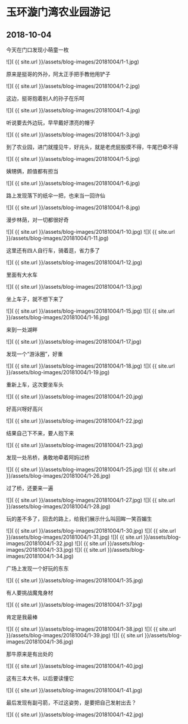 玉环漩门湾农业园游记
===========

2018-10-04
-----------

今天在门口发现小萌童一枚

![]( {{ site.url }}/assets/blog-images/20181004/1-1.jpg)

原来是挺哥的外孙，阿太正手把手教他用铲子

![]( {{ site.url }}/assets/blog-images/20181004/1-2.jpg)

这边，挺哥抱着别人的孙子在乐呵

![]( {{ site.url }}/assets/blog-images/20181004/1-4.jpg)

听说要去外边玩，早早戴好漂亮的帽子

![]( {{ site.url }}/assets/blog-images/20181004/1-3.jpg)

到了农业园，进门就撞见牛，好兆头，就是老虎屁股摸不得，牛尾巴牵不得

![]( {{ site.url }}/assets/blog-images/20181004/1-5.jpg)

姨甥俩，颜值都有担当

![]( {{ site.url }}/assets/blog-images/20181004/1-6.jpg)

路上发现落下的纸伞一把，也来当一回许仙

![]( {{ site.url }}/assets/blog-images/20181004/1-8.jpg)

漫步林荫，对一切都很好奇

![]( {{ site.url }}/assets/blog-images/20181004/1-10.jpg)
![]( {{ site.url }}/assets/blog-images/20181004/1-11.jpg)

这里还有四人自行车，骑着逛，省力多了

![]( {{ site.url }}/assets/blog-images/20181004/1-12.jpg)

里面有大水车

![]( {{ site.url }}/assets/blog-images/20181004/1-13.jpg)

坐上车子，就不想下来了

![]( {{ site.url }}/assets/blog-images/20181004/1-15.jpg)
![]( {{ site.url }}/assets/blog-images/20181004/1-16.jpg)

来到一处湖畔

![]( {{ site.url }}/assets/blog-images/20181004/1-17.jpg)

发现一个“游泳圈”，好重

![]( {{ site.url }}/assets/blog-images/20181004/1-18.jpg)
![]( {{ site.url }}/assets/blog-images/20181004/1-19.jpg)

重新上车，这次要坐车头

![]( {{ site.url }}/assets/blog-images/20181004/1-20.jpg)

好高兴呀好高兴

![]( {{ site.url }}/assets/blog-images/20181004/1-22.jpg)

结果自己下不来，要人抱下来

![]( {{ site.url }}/assets/blog-images/20181004/1-23.jpg)

发现一处吊桥，勇敢地牵着阿妈过桥

![]( {{ site.url }}/assets/blog-images/20181004/1-25.jpg)
![]( {{ site.url }}/assets/blog-images/20181004/1-26.jpg)

过了桥，还要来一遍

![]( {{ site.url }}/assets/blog-images/20181004/1-27.jpg)
![]( {{ site.url }}/assets/blog-images/20181004/1-28.jpg)

玩的差不多了，回去的路上，给我们展示什么叫回眸一笑百媚生

![]( {{ site.url }}/assets/blog-images/20181004/1-30.jpg)
![]( {{ site.url }}/assets/blog-images/20181004/1-31.jpg)
![]( {{ site.url }}/assets/blog-images/20181004/1-32.jpg)
![]( {{ site.url }}/assets/blog-images/20181004/1-33.jpg)
![]( {{ site.url }}/assets/blog-images/20181004/1-34.jpg)

广场上发现一个好玩的东东

![]( {{ site.url }}/assets/blog-images/20181004/1-35.jpg)

有人要挑战魔鬼身材

![]( {{ site.url }}/assets/blog-images/20181004/1-37.jpg)

肯定是我最棒

![]( {{ site.url }}/assets/blog-images/20181004/1-38.jpg)
![]( {{ site.url }}/assets/blog-images/20181004/1-39.jpg)
![]( {{ site.url }}/assets/blog-images/20181004/1-36.jpg)

那牛原来是有出处的

![]( {{ site.url }}/assets/blog-images/20181004/1-40.jpg)

这有三本大书，以后要读懂它

![]( {{ site.url }}/assets/blog-images/20181004/1-41.jpg)

最后发现有副弓箭，不过这姿势，是要把自己发射出去？

![]( {{ site.url }}/assets/blog-images/20181004/1-42.jpg)